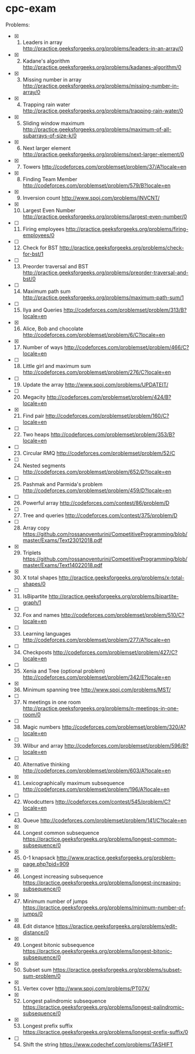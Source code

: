 # cpc-exam

Problems:

- [X] 01) Leaders in array http://practice.geeksforgeeks.org/problems/leaders-in-an-array/0
- [X] 02) Kadane's algorithm http://practice.geeksforgeeks.org/problems/kadanes-algorithm/0
- [X] 03) Missing number in array http://practice.geeksforgeeks.org/problems/missing-number-in-array/0
- [X] 04) Trapping rain water http://practice.geeksforgeeks.org/problems/trapping-rain-water/0
- [X] 05) Sliding window maximum http://practice.geeksforgeeks.org/problems/maximum-of-all-subarrays-of-size-k/0
- [X] 06) Next larger element http://practice.geeksforgeeks.org/problems/next-larger-element/0
- [X] 07) Towers http://codeforces.com/problemset/problem/37/A?locale=en
- [X] 08) Finding Team Member http://codeforces.com/problemset/problem/579/B?locale=en
- [X] 09) Inversion count http://www.spoj.com/problems/INVCNT/
- [X] 10) Largest Even Number http://practice.geeksforgeeks.org/problems/largest-even-number/0
- [ ] 11) Firing employees http://practice.geeksforgeeks.org/problems/firing-employees/0
- [ ] 12) Check for BST http://practice.geeksforgeeks.org/problems/check-for-bst/1
- [ ] 13) Preorder traversal and BST http://practice.geeksforgeeks.org/problems/preorder-traversal-and-bst/0
- [ ] 14) Maximum path sum http://practice.geeksforgeeks.org/problems/maximum-path-sum/1
- [ ] 15) Ilya and Queries http://codeforces.com/problemset/problem/313/B?locale=en
- [X] 16) Alice, Bob and chocolate http://codeforces.com/problemset/problem/6/C?locale=en
- [X] 17) Number of ways http://codeforces.com/problemset/problem/466/C?locale=en
- [ ] 18) Little girl and maximum sum http://codeforces.com/problemset/problem/276/C?locale=en
- [ ] 19) Update the array http://www.spoj.com/problems/UPDATEIT/
- [ ] 20) Megacity http://codeforces.com/problemset/problem/424/B?locale=en
- [X] 21) Find pair http://codeforces.com/problemset/problem/160/C?locale=en
- [ ] 22) Two heaps http://codeforces.com/problemset/problem/353/B?locale=en
- [ ] 23) Circular RMQ http://codeforces.com/problemset/problem/52/C
- [ ] 24) Nested segments http://codeforces.com/problemset/problem/652/D?locale=en
- [ ] 25) Pashmak and Parmida's problem http://codeforces.com/problemset/problem/459/D?locale=en
- [ ] 26) Powerful array http://codeforces.com/contest/86/problem/D
- [ ] 27) Tree and queries http://codeforces.com/contest/375/problem/D
- [ ] 28) Array copy https://github.com/rossanoventurini/CompetitiveProgramming/blob/master/Exams/Text23012018.pdf
- [X] 29) Triplets https://github.com/rossanoventurini/CompetitiveProgramming/blob/master/Exams/Text14022018.pdf
- [X] 30) X total shapes http://practice.geeksforgeeks.org/problems/x-total-shapes/0
- [ ] 31) IsBipartite http://practice.geeksforgeeks.org/problems/bipartite-graph/1
- [ ] 32) Fox and names http://codeforces.com/problemset/problem/510/C?locale=en
- [ ] 33) Learning languages http://codeforces.com/problemset/problem/277/A?locale=en
- [ ] 34) Checkposts http://codeforces.com/problemset/problem/427/C?locale=en
- [ ] 35) Xenia and Tree (optional problem) http://codeforces.com/problemset/problem/342/E?locale=en
- [X] 36) Minimum spanning tree http://www.spoj.com/problems/MST/
- [ ] 37) N meetings in one room http://practice.geeksforgeeks.org/problems/n-meetings-in-one-room/0
- [ ] 38) Magic numbers http://codeforces.com/problemset/problem/320/A?locale=en
- [ ] 39) Wilbur and array http://codeforces.com/problemset/problem/596/B?locale=en
- [ ] 40) Alternative thinking http://codeforces.com/problemset/problem/603/A?locale=en
- [X] 41) Lexicographically maximum subsequence http://codeforces.com/problemset/problem/196/A?locale=en
- [ ] 42) Woodcutters http://codeforces.com/contest/545/problem/C?locale=en
- [ ] 43) Queue http://codeforces.com/problemset/problem/141/C?locale=en
- [X] 44) Longest common subsequence https://practice.geeksforgeeks.org/problems/longest-common-subsequence/0
- [X] 45) 0-1 knapsack http://www.practice.geeksforgeeks.org/problem-page.php?pid=909
- [X] 46) Longest increasing subsequence https://practice.geeksforgeeks.org/problems/longest-increasing-subsequence/0
- [X] 47) Minimum number of jumps https://practice.geeksforgeeks.org/problems/minimum-number-of-jumps/0
- [X] 48) Edit distance https://practice.geeksforgeeks.org/problems/edit-distance/0
- [X] 49) Longest bitonic subsequence https://practice.geeksforgeeks.org/problems/longest-bitonic-subsequence/0
- [X] 50) Subset sum https://practice.geeksforgeeks.org/problems/subset-sum-problem/0
- [X] 51) Vertex cover http://www.spoj.com/problems/PT07X/
- [X] 52) Longest palindromic subsequence https://practice.geeksforgeeks.org/problems/longest-palindromic-subsequence/0
- [X] 53) Longest prefix suffix https://practice.geeksforgeeks.org/problems/longest-prefix-suffix/0
- [ ] 54) Shift the string https://www.codechef.com/problems/TASHIFT
